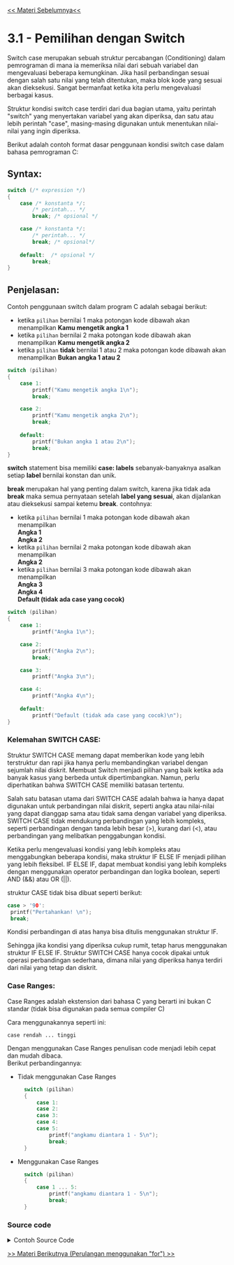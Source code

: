 [<< Materi Sebelumnya<<](../README.md)
# 3.1 - Pemilihan dengan Switch

Switch case merupakan sebuah struktur percabangan (Conditioning) dalam pemrograman di mana ia memeriksa nilai dari sebuah variabel dan mengevaluasi beberapa kemungkinan. Jika hasil perbandingan sesuai dengan salah satu nilai yang telah ditentukan, maka blok kode yang sesuai akan dieksekusi. Sangat bermanfaat ketika kita perlu mengevaluasi berbagai kasus.

Struktur kondisi switch case terdiri dari dua bagian utama, yaitu perintah "switch" yang menyertakan variabel yang akan diperiksa, dan satu atau lebih perintah "case", masing-masing digunakan untuk menentukan nilai-nilai yang ingin diperiksa.

Berikut adalah contoh format dasar penggunaan kondisi switch case dalam bahasa pemrograman C:

## Syntax:

```c
switch (/* expression */)
{
    case /* konstanta */:
        /* perintah... */
        break; /* opsional */

    case /* konstanta */:
        /* perintah... */
        break; /* opsional*/
        
    default:  /* opsional */
        break; 
}
```

## Penjelasan:

Contoh penggunaan switch dalam program C adalah sebagai berikut:
- ketika `pilihan` bernilai 1 maka potongan kode dibawah akan menampilkan **Kamu mengetik angka 1**
- ketika `pilihan` bernilai 2 maka potongan kode dibawah akan menampilkan **Kamu mengetik angka 2**
- ketika `pilihan` **tidak** bernilai 1 atau 2 maka potongan kode dibawah akan menampilkan **Bukan angka 1 atau 2**

```c
switch (pilihan)
{
    case 1:
        printf("Kamu mengetik angka 1\n");
        break; 

    case 2:
        printf("Kamu mengetik angka 2\n");
        break; 
        
    default:  
        printf("Bukan angka 1 atau 2\n");
        break; 
}
```

**switch** statement bisa memiliki **case: labels** sebanyak-banyaknya asalkan setiap **label** bernilai konstan dan unik.

**break** merupakan hal yang penting dalam switch, karena jika tidak ada **break** maka semua pernyataan setelah **label yang sesuai**, akan dijalankan atau dieksekusi sampai ketemu **break**. contohnya: 

- ketika `pilihan` bernilai 1 maka potongan kode dibawah akan menampilkan <br> **Angka 1** <br> **Angka 2**
- ketika `pilihan` bernilai 2 maka potongan kode dibawah akan menampilkan <br> **Angka 2**
- ketika `pilihan` bernilai 3 maka potongan kode dibawah akan menampilkan <br> **Angka 3** <br> **Angka 4** <br> **Default (tidak ada case yang cocok)**


```c
switch (pilihan)
{
    case 1:
        printf("Angka 1\n");

    case 2:
        printf("Angka 2\n");
        break;

    case 3:
        printf("Angka 3\n");

    case 4:
        printf("Angka 4\n");
        
    default:  
        printf("Default (tidak ada case yang cocok)\n");
}
```

### Kelemahan SWITCH CASE:
Struktur SWITCH CASE memang dapat memberikan kode yang lebih terstruktur dan rapi jika hanya perlu membandingkan variabel dengan sejumlah nilai diskrit. Membuat Switch menjadi pilihan yang baik ketika ada banyak kasus yang berbeda untuk dipertimbangkan. Namun, perlu diperhatikan bahwa SWITCH CASE memiliki batasan tertentu.

Salah satu batasan utama dari SWITCH CASE adalah bahwa ia hanya dapat digunakan untuk perbandingan nilai diskrit, seperti angka atau nilai-nilai yang dapat dianggap sama atau tidak sama dengan variabel yang diperiksa. SWITCH CASE tidak mendukung perbandingan yang lebih kompleks, seperti perbandingan dengan tanda lebih besar (>), kurang dari (<), atau perbandingan yang melibatkan penggabungan kondisi.

Ketika perlu mengevaluasi kondisi yang lebih kompleks atau menggabungkan beberapa kondisi, maka struktur IF ELSE IF menjadi pilihan yang lebih fleksibel. IF ELSE IF, dapat membuat kondisi yang lebih kompleks dengan menggunakan operator perbandingan dan logika boolean, seperti AND (&&) atau OR (||).

struktur CASE tidak bisa dibuat seperti berikut:

 ```c
 case > '90':
  printf("Pertahankan! \n");
  break;
  ```
Kondisi perbandingan di atas hanya bisa ditulis menggunakan struktur IF.

Sehingga jika kondisi yang diperiksa cukup rumit, tetap harus menggunakan struktur IF ELSE IF. Struktur SWITCH CASE hanya cocok dipakai untuk operasi perbandingan sederhana, dimana nilai yang diperiksa hanya terdiri dari nilai yang tetap dan diskrit.

### Case Ranges:
Case Ranges adalah ekstension dari bahasa C yang berarti ini bukan C standar (tidak bisa digunakan pada semua compiler C)

Cara menggunakannya seperti ini:
```
case rendah ... tinggi
```
Dengan menggunakan Case Ranges penulisan code menjadi lebih cepat dan mudah dibaca.<br> Berikut perbandingannya:
- Tidak menggunakan Case Ranges
  ```c
    switch (pilihan)
    {
        case 1:
        case 2:
        case 3:
        case 4:
        case 5:
            printf("angkamu diantara 1 - 5\n");
            break;
    }
  ```
- Menggunakan Case Ranges
  ```c
    switch (pilihan)
    {
        case 1 ... 5:
            printf("angkamu diantara 1 - 5\n");
            break;
    }
    ```

### Source code
<details>
  <summary>Contoh Source Code</summary>

  ```c
#include <stdio.h>

int main() {
    double angka1, angka2, hasil;
    char option;

    printf("Masukkan Angka Pertama, Operator, Angka Kedua. yang mana Operatornya diantara (+, -, *, /): \n ");
    scanf("%lf %c %lf", &angka1, &option, &angka2);

    switch (option) {
        case '+':
            hasil = angka1 + angka2;
            break;

        case '-':
            hasil = angka1 - angka2;
            break;

        case '*':
            hasil = angka1 * angka2;
            break;

        case '/':
            if(angka2 == 0) {
              printf("Tidak diperbolehkan membagi dengan 0\n");
              break;
            }

            hasil = angka1 / angka2;
            break;

        default:
            printf("Operator salah");
    }

    printf("%.1lf %c %.1lf = %.1lf\n", angka1, option, angka2, hasil);
}
  ```
</details>

[>> Materi Berikutnya (Perulangan menggunakan "for") >>](2-ForLoop.md)
